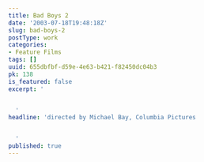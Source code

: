 ```yaml
---
title: Bad Boys 2
date: '2003-07-18T19:48:18Z'
slug: bad-boys-2
postType: work
categories:
- Feature Films
tags: []
uuid: 655dbfbf-d59e-4e63-b421-f82450dc04b3
pk: 138
is_featured: false
excerpt: '


  '
headline: 'directed by Michael Bay, Columbia Pictures


  '
published: true
---
```





